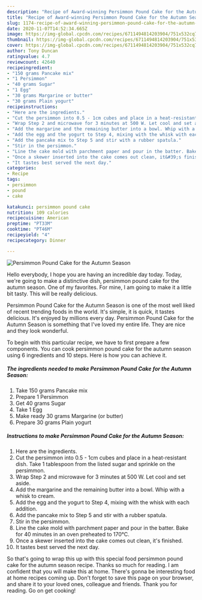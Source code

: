 ```yaml
---
description: "Recipe of Award-winning Persimmon Pound Cake for the Autumn Season"
title: "Recipe of Award-winning Persimmon Pound Cake for the Autumn Season"
slug: 1174-recipe-of-award-winning-persimmon-pound-cake-for-the-autumn-season
date: 2020-11-07T14:52:34.665Z
image: https://img-global.cpcdn.com/recipes/6711494814203904/751x532cq70/persimmon-pound-cake-for-the-autumn-season-recipe-main-photo.jpg
thumbnail: https://img-global.cpcdn.com/recipes/6711494814203904/751x532cq70/persimmon-pound-cake-for-the-autumn-season-recipe-main-photo.jpg
cover: https://img-global.cpcdn.com/recipes/6711494814203904/751x532cq70/persimmon-pound-cake-for-the-autumn-season-recipe-main-photo.jpg
author: Tony Duncan
ratingvalue: 4.7
reviewcount: 42640
recipeingredient:
- "150 grams Pancake mix"
- "1 Persimmon"
- "40 grams Sugar"
- "1 Egg"
- "30 grams Margarine or butter"
- "30 grams Plain yogurt"
recipeinstructions:
- "Here are the ingredients."
- "Cut the persimmon into 0.5 - 1cm cubes and place in a heat-resistant dish. Take 1 tablespoon from the listed sugar and sprinkle on the persimmon."
- "Wrap Step 2 and microwave for 3 minutes at 500 W. Let cool and set aside."
- "Add the margarine and the remaining butter into a bowl. Whip with a whisk to cream."
- "Add the egg and the yogurt to Step 4, mixing with the whisk with each addition."
- "Add the pancake mix to Step 5 and stir with a rubber spatula."
- "Stir in the persimmon."
- "Line the cake mold with parchment paper and pour in the batter. Bake for 40 minutes in an oven preheated to 170°C."
- "Once a skewer inserted into the cake comes out clean, it&#39;s finished."
- "It tastes best served the next day."
categories:
- Recipe
tags:
- persimmon
- pound
- cake

katakunci: persimmon pound cake 
nutrition: 109 calories
recipecuisine: American
preptime: "PT33M"
cooktime: "PT46M"
recipeyield: "4"
recipecategory: Dinner

---
```



![Persimmon Pound Cake for the Autumn Season](https://img-global.cpcdn.com/recipes/6711494814203904/751x532cq70/persimmon-pound-cake-for-the-autumn-season-recipe-main-photo.jpg)

Hello everybody, I hope you are having an incredible day today. Today, we're going to make a distinctive dish, persimmon pound cake for the autumn season. One of my favorites. For mine, I am going to make it a little bit tasty. This will be really delicious.

Persimmon Pound Cake for the Autumn Season is one of the most well liked of recent trending foods in the world. It's simple, it is quick, it tastes delicious. It's enjoyed by millions every day. Persimmon Pound Cake for the Autumn Season is something that I've loved my entire life. They are nice and they look wonderful.




To begin with this particular recipe, we have to first prepare a few components. You can cook persimmon pound cake for the autumn season using 6 ingredients and 10 steps. Here is how you can achieve it.

<!--inarticleads1-->

##### The ingredients needed to make Persimmon Pound Cake for the Autumn Season:

1. Take 150 grams Pancake mix
1. Prepare 1 Persimmon
1. Get 40 grams Sugar
1. Take 1 Egg
1. Make ready 30 grams Margarine (or butter)
1. Prepare 30 grams Plain yogurt




<!--inarticleads2-->

##### Instructions to make Persimmon Pound Cake for the Autumn Season:

1. Here are the ingredients.
1. Cut the persimmon into 0.5 - 1cm cubes and place in a heat-resistant dish. Take 1 tablespoon from the listed sugar and sprinkle on the persimmon.
1. Wrap Step 2 and microwave for 3 minutes at 500 W. Let cool and set aside.
1. Add the margarine and the remaining butter into a bowl. Whip with a whisk to cream.
1. Add the egg and the yogurt to Step 4, mixing with the whisk with each addition.
1. Add the pancake mix to Step 5 and stir with a rubber spatula.
1. Stir in the persimmon.
1. Line the cake mold with parchment paper and pour in the batter. Bake for 40 minutes in an oven preheated to 170°C.
1. Once a skewer inserted into the cake comes out clean, it&#39;s finished.
1. It tastes best served the next day.




So that's going to wrap this up with this special food persimmon pound cake for the autumn season recipe. Thanks so much for reading. I am confident that you will make this at home. There's gonna be interesting food at home recipes coming up. Don't forget to save this page on your browser, and share it to your loved ones, colleague and friends. Thank you for reading. Go on get cooking!
